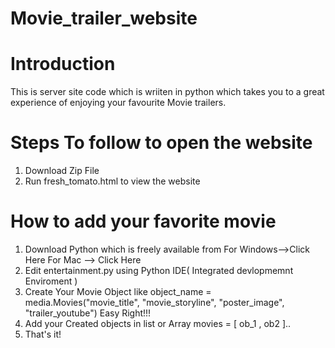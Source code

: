 # Movie_trailer_website

# Introduction

This is server site code which is wriiten in python which takes you to a great experience of enjoying your favourite Movie trailers.

# Steps To follow to open the website

1. Download Zip File
2. Run fresh_tomato.html to view the website

# How to add your favorite movie

1. Download Python which is freely available from 
For Windows-->Click Here 
For Mac --> Click Here
2. Edit entertainment.py using Python IDE( Integrated devlopmemnt Enviroment )
3. Create Your Movie Object like 
object_name = media.Movies("movie_title", "movie_storyline", "poster_image", "trailer_youtube") 
Easy Right!!!
4. Add your Created objects in list or Array
movies = [ ob_1 , ob2 ].. 
5. That's it!
